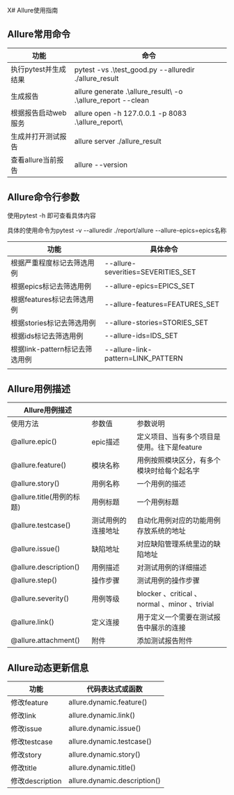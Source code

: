 X# Allure使用指南

## Allure常用命令

| 功能                 | 命令                                                        |
| -------------------- | ----------------------------------------------------------- |
| 执行pytest并生成结果 | pytest -vs .\test_good.py --alluredir ./allure_result       |
| 生成报告             | allure generate .\allure_result\ -o .\allure_report --clean |
| 根据报告启动web服务  | allure open -h 127.0.0.1 -p 8083 .\allure_report\           |
| 生成并打开测试报告   | allure server ./allure_result                               |
| 查看allure当前报告   | allure --version                                            |



## Allure命令行参数

使用pytest -h 即可查看具体内容

具体的使用命令为pytest -v --alluredir ./report/allure --allure-epics=epics名称

| 功能                           | 具体命令                           |
| ------------------------------ | ---------------------------------- |
| 根据严重程度标记去筛选用例     | --allure-severities=SEVERITIES_SET |
| 根据epics标记去筛选用例        | --allure-epics=EPICS_SET           |
| 根据features标记去筛选用例     | --allure-features=FEATURES_SET     |
| 根据stories标记去筛选用例      | --allure-stories=STORIES_SET       |
| 根据ids标记去筛选用例          | --allure-ids=IDS_SET               |
| 根据link-pattern标记去筛选用例 | --allure-link-pattern=LINK_PATTERN |
|                                |                                    |



## Allure用例描述

| Allure用例描述            |                    |                                               |
| ------------------------- | ------------------ | --------------------------------------------- |
| 使用方法                  | 参数值             | 参数说明                                      |
| @allure.epic()            | epic描述           | 定义项目、当有多个项目是使用。往下是feature   |
| @allure.feature()         | 模块名称           | 用例按照模块区分，有多个模块时给每个起名字    |
| @allure.story()           | 用例名称           | 一个用例的描述                                |
| @allure.title(用例的标题) | 用例标题           | 一个用例标题                                  |
| @allure.testcase()        | 测试用例的连接地址 | 自动化用例对应的功能用例存放系统的地址        |
| @allure.issue()           | 缺陷地址           | 对应缺陷管理系统里边的缺陷地址                |
| @allure.description()     | 用例描述           | 对测试用例的详细描述                          |
| @allure.step()            | 操作步骤           | 测试用例的操作步骤                            |
| @allure.severity()        | 用例等级           | blocker 、critical 、normal 、minor 、trivial |
| @allure.link()            | 定义连接           | 用于定义一个需要在测试报告中展示的连接        |
| @allure.attachment()      | 附件               | 添加测试报告附件                              |



## Allure动态更新信息

| 功能            | 代码表达式或函数             |
| --------------- | ---------------------------- |
| 修改feature     | allure.dynamic.feature()     |
| 修改link        | allure.dynamic.link()        |
| 修改issue       | allure.dynamic.issue()       |
| 修改testcase    | allure.dynamic.testcase()    |
| 修改story       | allure.dynamic.story()       |
| 修改title       | allure.dynamic.title()       |
| 修改description | allure.dynamic.description() |











